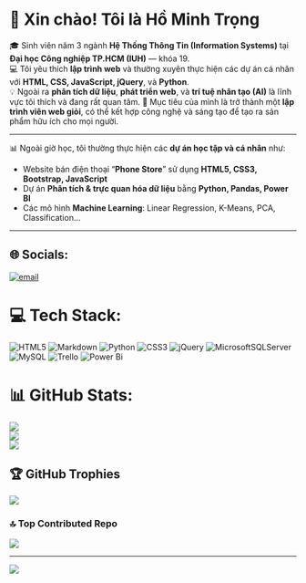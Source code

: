 # 👋 Xin chào! Tôi là **Hồ Minh Trọng**

🎓 Sinh viên năm 3 ngành **Hệ Thống Thông Tin (Information Systems)** tại **Đại học Công nghiệp TP.HCM (IUH)** — khóa 19.  
💻 Tôi yêu thích **lập trình web** và thường xuyên thực hiện các dự án cá nhân với **HTML, CSS, JavaScript, jQuery**, và **Python**.  
💡 Ngoài ra **phân tích dữ liệu**, **phát triển web**, và **trí tuệ nhân tạo (AI)** là lĩnh vực tôi thích và đang rất quan tâm.
🎯 Mục tiêu của mình là trở thành một **lập trình viên web giỏi**, có thể kết hợp công nghệ và sáng tạo để tạo ra sản phẩm hữu ích cho mọi người.

---


📊 Ngoài giờ học, tôi thường thực hiện các **dự án học tập và cá nhân** như:
- Website bán điện thoại “**Phone Store**” sử dụng **HTML5, CSS3, Bootstrap, JavaScript**
- Dự án **Phân tích & trực quan hóa dữ liệu** bằng **Python, Pandas, Power BI**
- Các mô hình **Machine Learning**: Linear Regression, K-Means, PCA, Classification...

---
## 🌐 Socials:
[![email](https://img.shields.io/badge/Email-D14836?logo=gmail&logoColor=white)](mailto:trongho900@gmail.com) 

# 💻 Tech Stack:
![HTML5](https://img.shields.io/badge/html5-%23E34F26.svg?style=for-the-badge&logo=html5&logoColor=white) ![Markdown](https://img.shields.io/badge/markdown-%23000000.svg?style=for-the-badge&logo=markdown&logoColor=white) ![Python](https://img.shields.io/badge/python-3670A0?style=for-the-badge&logo=python&logoColor=ffdd54) ![CSS3](https://img.shields.io/badge/css3-%231572B6.svg?style=for-the-badge&logo=css3&logoColor=white) ![jQuery](https://img.shields.io/badge/jquery-%230769AD.svg?style=for-the-badge&logo=jquery&logoColor=white) ![MicrosoftSQLServer](https://img.shields.io/badge/Microsoft%20SQL%20Server-CC2927?style=for-the-badge&logo=microsoft%20sql%20server&logoColor=white) ![MySQL](https://img.shields.io/badge/mysql-4479A1.svg?style=for-the-badge&logo=mysql&logoColor=white) ![Trello](https://img.shields.io/badge/Trello-%23026AA7.svg?style=for-the-badge&logo=Trello&logoColor=white) ![Power Bi](https://img.shields.io/badge/power_bi-F2C811?style=for-the-badge&logo=powerbi&logoColor=black)
# 📊 GitHub Stats:
![](https://github-readme-stats.vercel.app/api?username=minhtrongcntt29&theme=dark&hide_border=false&include_all_commits=false&count_private=false)<br/>
![](https://nirzak-streak-stats.vercel.app/?user=minhtrongcntt29&theme=dark&hide_border=false)<br/>
![](https://github-readme-stats.vercel.app/api/top-langs/?username=minhtrongcntt29&theme=dark&hide_border=false&include_all_commits=false&count_private=false&layout=compact)

## 🏆 GitHub Trophies
![](https://github-profile-trophy.vercel.app/?username=minhtrongcntt29&theme=radical&no-frame=false&no-bg=true&margin-w=4)

### 🔝 Top Contributed Repo
![](https://github-contributor-stats.vercel.app/api?username=minhtrongcntt29&limit=5&theme=dark&combine_all_yearly_contributions=true)

---
[![](https://visitcount.itsvg.in/api?id=minhtrongcntt29&icon=0&color=0)](https://visitcount.itsvg.in)

<!-- Proudly created with GPRM ( https://gprm.itsvg.in ) -->
